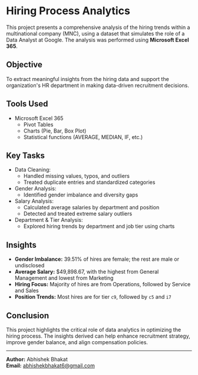 # Hiring Process Analytics

This project presents a comprehensive analysis of the hiring trends within a multinational company (MNC), using a dataset that simulates the role of a Data Analyst at Google. The analysis was performed using **Microsoft Excel 365**.

## Objective

To extract meaningful insights from the hiring data and support the organization's HR department in making data-driven recruitment decisions.

## Tools Used

- Microsoft Excel 365
  - Pivot Tables
  - Charts (Pie, Bar, Box Plot)
  - Statistical functions (AVERAGE, MEDIAN, IF, etc.)

## Key Tasks

- Data Cleaning:
  - Handled missing values, typos, and outliers
  - Treated duplicate entries and standardized categories
- Gender Analysis:
  - Identified gender imbalance and diversity gaps
- Salary Analysis:
  - Calculated average salaries by department and position
  - Detected and treated extreme salary outliers
- Department & Tier Analysis:
  - Explored hiring trends by department and job tier using charts

## Insights

- **Gender Imbalance:** 39.51% of hires are female; the rest are male or undisclosed
- **Average Salary:** $49,898.67, with the highest from General Management and lowest from Marketing
- **Hiring Focus:** Majority of hires are from Operations, followed by Service and Sales
- **Position Trends:** Most hires are for tier `c9`, followed by `c5` and `i7`

## Conclusion

This project highlights the critical role of data analytics in optimizing the hiring process. The insights derived can help enhance recruitment strategy, improve gender balance, and align compensation policies.

---

**Author:** Abhishek Bhakat  
**Email:** abhishekbhakat6@gmail.com
